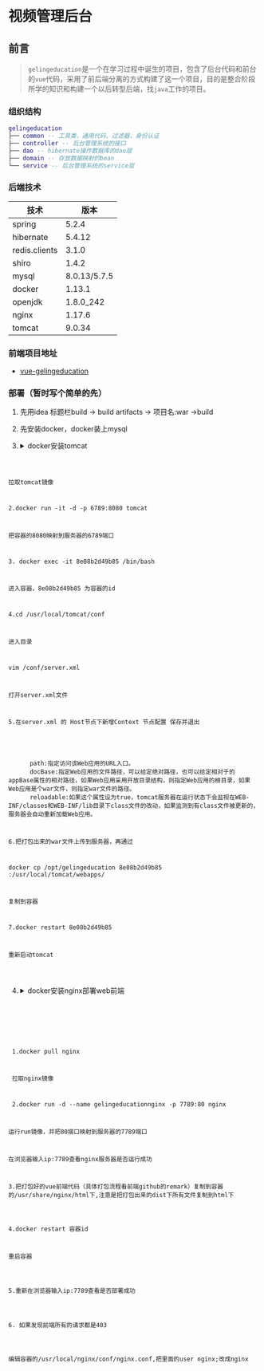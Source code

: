 # 视频管理后台

## 前言

> `gelingeducation`是一个在学习过程中诞生的项目，包含了后台代码和前台的`vue`代码，采用了前后端分离的方式构建了这一个项目，目的是整合阶段所学的知识和构建一个以后转型后端，找`java`工作的项目。

### 组织结构

``` lua
gelingeducation
├── common -- 工具类，通用代码，过滤器，身份认证
├── controller -- 后台管理系统的接口
├── dao -- hibernate操作数据库的dao层
├── domain -- 存放数据映射的bean
└── service -- 后台管理系统的service层
```

### 后端技术

| 技术          | 版本         |
| ------------- | ------------ |
| spring        | 5.2.4        |
| hibernate     | 5.4.12       |
| redis.clients | 3.1.0        |
| shiro         | 1.4.2        |
| mysql         | 8.0.13/5.7.5 |
| docker        | 1.13.1       |
| openjdk       | 1.8.0_242    |
| nginx         | 1.17.6       |
| tomcat        | 9.0.34       |

### 前端项目地址

- [vue-gelingeducation](https://github.com/987625922/Vue-Gelingeducation/tree/master)

### 部署（暂时写个简单的先）

1. 先用idea 标题栏build -> build artifacts -> 项目名:war ->build

2. 先安装docker，docker装上mysql

3. <details>
   <summary>docker安装tomcat</summary>
   <pre><code>
   

   <p>1. docker pull tomcat</p>
<p>拉取tomcat镜像</p>
<p>2.docker run -it -d -p 6789:8080 tomcat </p>
<p>把容器的8080映射到服务器的6789端口</p>
<p>3. docker exec -it 8e08b2d49b85 /bin/bash<p>
<p>进入容器，8e08b2d49b85 为容器的id</p>
<p>4.cd /usr/local/tomcat/conf </p>
<p>进入目录</p>
<p>vim /conf/server.xml</p>
<p>打开server.xml文件</p>
<p>5.在server.xml 的 Host节点下新增Context 节点配置 保存并退出</p>
<Context docBase="gelingeducation" path="/" reloadable="false" />
      <p>      path:指定访问该Web应用的URL入口。
      docBase:指定Web应用的文件路径，可以给定绝对路径，也可以给定相对于的appBase属性的相对路径，如果Web应用采用开放目录结构，则指定Web应用的根目录，如果Web应用是个war文件，则指定war文件的路径。
      reloadable:如果这个属性设为true，tomcat服务器在运行状态下会监视在WEB-INF/classes和WEB-INF/lib目录下class文件的改动，如果监测到有class文件被更新的，服务器会自动重新加载Web应用。</p>
<p>6.把打包出来的war文件上传到服务器，再通过</p>
<p>docker cp /opt/gelingeducation 8e08b2d49b85 :/usr/local/tomcat/webapps/ </p>
<p>复制到容器</p>
<p>7.docker restart 8e08b2d49b85</p>
<p>重新启动tomcat</p>
   </code></pre>
   </details>

4. <details>
   <summary>docker安装nginx部署web前端</summary>
   <pre><code>

<p> </p>   
<p> 1.docker pull nginx</p>
<p> 拉取nginx镜像</p>
<p> 2.docker run -d --name gelingeducationnginx -p 7789:80 nginx</p>
<p>运行run镜像，并把80端口映射到服务器的7789端口 </p>  
<p>在浏览器输入ip:7789查看nginx服务器是否运行成功</p>
<p>3.把打包好的vue前端代码（具体打包流程看前端github的remark）复制到容器的/usr/share/nginx/html下,注意是把打包出来的dist下所有文件复制到html下</p>   

<p>4.docker restart 容器id</p>
<p>重启容器</p>

<p>5.重新在浏览器输入ip:7789查看是否部署成功</p>

<p>6. 如果发现前端所有的请求都是403</p>

<p>编辑容器的/usr/local/nginx/conf/nginx.conf,把里面的user nginx;改成nginx</p>

   </code></pre>
   </details>

